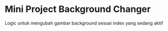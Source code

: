# Mini Project Background Changer

Logic untuk mengubah gambar background sesuai index yang sedang aktif
